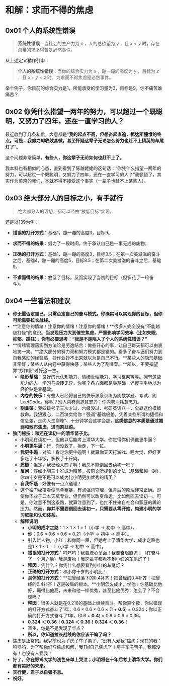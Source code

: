 # 和解：求而不得的焦虑

## 0x01 个人的系统性错误

> **系统性错误**：当社会的生产力为 $x$ ，人的总欲望为 $y$ ，且 $x < y$ 时，存在海量的求不得苦是必然事件。

从上述定义稍作引申：

> **个人的系统性错误**：当你的综合实力为 $x$ ，蹦一蹦的高度为 $y$ ，目标为 $z$ ，且 $x + y < z$ 时，为求而不得焦虑是必然事件。

举个例子，你目前的综合实力是1，所能承受的学习量为3，目标是9，你不痛苦谁痛苦？

## 0x02 你凭什么指望一两年的努力，可以超过一个既聪明，又努力了四年，还在一直学习的人？

最近收到了几条私信，大意都是“**我的起点不高，但想奋起直追，抵达所憧憬的终点。可是，我努力却收效甚微，甚至怀疑这辈子无论怎么努力也赶不上精英的车尾灯了**”。

这个问题非常简单，**有些人，你这辈子无论如何也赶不上了。**

我本科也有相似的心态，直到看到了陈越姥姥的这句话：“你凭什么指望一两年的努力，可以超过一个既聪明，又努力了四年，还在一直学习的人？”我顿悟了，其实作为菜鸡的我们，本就不得不接受这个事实（一辈子也赶不上某些人）。

## 0x03 绝大部分人的目标之小，有手就行

> 绝大部分人的理想，都可以经由“放低目标”实现。

还是以139为例：

- **错误的打开方式**：基础1，蹦一蹦的高度3，目标9。
- **求而不得的结果**：努力了一段时间，终于承认自己是一事无成的废物。

- **正确的打开方式**：基础1，蹦一蹦的高度3，目标3.5；在第一次美滋滋的奋斗之后，基础4，蹦一蹦的高度5，目标8.5；在第二次美滋滋的奋斗之后，基础9。
- **不求而得的结果**：放低了目标，反而实现了当初的目标（但多花了一轮奋斗）。

## 0x04 一些看法和建议

- **你无需否定自己，只需否定自己的奋斗模式。你确实可以实现你的目标，但你可能需要拉长战线。**
- **注意你的情绪！注意你的情绪！注意你的情绪！**很多人完全没有“不能越级打怪”的意识。**当发现压力大到催生焦虑，严重影响学习效率（比如失眠、抑郁、躁狂），你有必要思考：“我是不是陷入了个人的系统性错误？”**
- **情绪管理落实到方法论是劳逸结合：做些开心的事，让自己每天都可以由衷地笑一笑。**绝大部分的努力观和努力模式都是错的。看多了奋斗逼们努力到自我感动的经验贴，抄作业抄不出来就以为是自己不行。**某些人的隐形基础非常好；某些人从内卷中获得快感；某些人为了割韭菜。**所以，不要指望靠“抄作业”过好这一生。
  - **隐形基础**：良好的元认知能力、情绪管理能力、学习框架等等。拥有这些能力的人，学习与搬砖无异。你呢？各方面都是零基础，还傻乎乎地以为经验贴是零基础。
  - **内卷的快乐**：有些人已经将自己的快乐源泉训练为刷数学题、考试、刷LeetCode。你呢？别人内卷创造意志力；你内卷消耗意志力。
  - **割韭菜**：我四级考了三次才过、六级没过、考研英语八十，全靠这份模板救命。我狠狠心，二百块卖给你！强调“基础极差，凭着某些所谓的捷径和信息差，走向人生巅峰”、十分钟学会这学会那，**这类信息的本质是通过媚弱和散布焦虑，进而割韭菜。**
- **独门秘技：和还在读初一的清华苗子比。**
  - 小明现在读初一，但他以后能考上清华大学。你觉得你们俩谁更牛逼？
  - **小明更牛逼**：行，你没救了。抬走，下一位。
  - **我更牛逼**：对嘛！肯定你更牛逼啊！就算你天天打游戏、睡大觉，但好歹多吃了十年饭，多长了十斤肉。
  - **质疑**：但是，我已经大四了啊！我总不能倒回去读初一吧？
  - **反问**：假如小明三十岁成为精英，按前文所提到的比法（基础和蹦一蹦），你四十岁是不是可以成为比小明更加优秀的精英？
  - **自我怀疑**：好像有一点点道理！
  - 这个独门秘技看似简单粗暴，有点强词夺理，但背后的原理非常正确。即使你毕业于二本天坑专业，但仍然可以改变命运，比如倒回去读初一。可是，你注意不到这条路，就算注意到了，也扛不住来自社会和家庭的舆论压力。然而，**你并不需要倒回去读初一，只需要从零开始，构建小明的学习框架和认知体系。**
  - **解释说明**
    - **小明的成才之路**：1 × 1 × 1 = 1（小学 → 初中 → 高中）。
    - **你**：0.6 × 0.6 × 0.6 = 0.21（小学 → 初中 → 高中）。
    - 引入新人物，小红：和你同一届，但她考上了清华大学，成才之路也是1 × 1 × 1 = 1（小学 → 初中 → 高中）。
    - **错误的打开方式**：呜呜呜！我要洗心革面！我要奋起直追！（在奋斗了一个月之后）我是废物！我这辈子都看不到小红的车尾灯了！
    - **释因**：凭什么？你凭什么想要看到小红的车尾灯？
    - **正确的打开方式**：和小你十岁的小明比！
    - **具体的打开方式**：**把曾经落下的0.4补齐！把曾经的0.4补齐！把曾经的0.4补齐！这是破局的根本。**小明怎么成才，学他！你基础比他好，蹦得比他高，未来和他一样优秀，甚至比他优秀，怎么了？不合理吗？
    - **释因**：很多人就是在0.216的基础上继续奋斗。帮你算个数，你以错误的打开方式奋斗了1年，0.6 × 0.6 × 0.6 × (1 + **0.5**) = 0.324；你以正确的打开方式奋斗了1年，(0.6 + **0.4**) × 0.6 × 0.6 = 0.36。
    - **0.324 ＜ 0.36！0.324 ＜ 0.36！0.324 ＜ 0.36！**
    - 盲生，你是不是发现了华点？
    - **所以，你知道拉长战线的你应该干嘛了吗？**
- 焦虑是正常的。我以前也为了房子车子票子、“没有人爱我”焦虑；现在的我：呜呜呜，为了帮你们与焦虑和解，我TM自己焦虑了！房子车子票子，我都没有！也没有人爱我！
- 好了。**你在野鸡大学的浅色床单上哭泣；小明将在十年后考上清华大学。你们都有美好的未来。**
- **天行健，君子以自强不息。**
- **祝好。**
